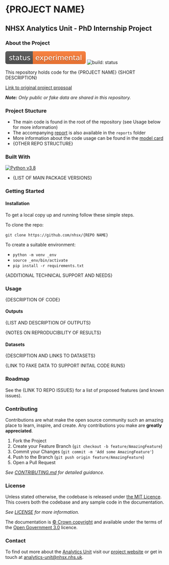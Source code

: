# {PROJECT NAME}
## NHSX Analytics Unit - PhD Internship Project

### About the Project

[![status: experimental](https://github.com/GIScience/badges/raw/master/status/experimental.svg)](https://github.com/GIScience/badges#experimental)
![build: status](https://github.com/nhsx/analyticsunit-template/actions/workflows/pre-commit.yaml/badge.svg)

This repository holds code for the {PROJECT NAME} {SHORT DESCRIPTION}

[Link to original project propsoal](https://nhsx.github.io/nhsx-internship-projects/)

_**Note:** Only public or fake data are shared in this repository._

### Project Stucture

- The main code is found in the root of the repository (see Usage below for more information)
- The accompanying [report](./reports/report.pdf) is also available in the `reports` folder
- More information about the code usage can be found in the [model card](./model_card.md)
- {OTHER REPO STRUCTURE}

### Built With

[![Python v3.8](https://img.shields.io/badge/python-v3.8-blue.svg)](https://www.python.org/downloads/release/python-380/)
- {LIST OF MAIN PACKAGE VERSIONS}

### Getting Started

#### Installation

To get a local copy up and running follow these simple steps.

To clone the repo:

`git clone https://github.com/nhsx/{REPO NAME}`

To create a suitable environment:
- ```python -m venv _env```
- `source _env/bin/activate`
- `pip install -r requirements.txt`

{ADDITIONAL TECHNICAL SUPPORT AND NEEDS}

### Usage
{DESCRIPTION OF CODE}

#### Outputs
{LIST AND DESCRIPTION OF OUTPUTS}

{NOTES ON REPRODUCIBILITY OF RESULTS}

#### Datasets
{DESCRIPTION AND LINKS TO DATASETS}

{LINK TO FAKE DATA TO SUPPORT INITAIL CODE RUNS}

### Roadmap

See the {LINK TO REPO ISSUES} for a list of proposed features (and known issues).

### Contributing

Contributions are what make the open source community such an amazing place to learn, inspire, and create. Any contributions you make are **greatly appreciated**.

1. Fork the Project
2. Create your Feature Branch (`git checkout -b feature/AmazingFeature`)
3. Commit your Changes (`git commit -m 'Add some AmazingFeature'`)
4. Push to the Branch (`git push origin feature/AmazingFeature`)
5. Open a Pull Request

_See [CONTRIBUTING.md](./CONTRIBUTING.md) for detailed guidance._

### License

Unless stated otherwise, the codebase is released under [the MIT Licence][mit].
This covers both the codebase and any sample code in the documentation.

_See [LICENSE](./LICENSE) for more information._

The documentation is [© Crown copyright][copyright] and available under the terms
of the [Open Government 3.0][ogl] licence.

[mit]: LICENCE
[copyright]: http://www.nationalarchives.gov.uk/information-management/re-using-public-sector-information/uk-government-licensing-framework/crown-copyright/
[ogl]: http://www.nationalarchives.gov.uk/doc/open-government-licence/version/3/

### Contact

To find out more about the [Analytics Unit](https://www.nhsx.nhs.uk/key-tools-and-info/nhsx-analytics-unit/) visit our [project website](https://nhsx.github.io/AnalyticsUnit/projects.html) or get in touch at [analytics-unit@nhsx.nhs.uk](mailto:analytics-unit@nhsx.nhs.uk).

<!-- ### Acknowledgements -->

